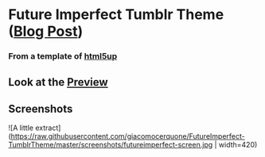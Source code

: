 # Future Imperfect Tumblr Theme ([Blog Post](http://blog.giacomocerquone.com))
### From a template of [html5up](https://html5up.net/future-imperfect)

## Look at the [Preview](https://futureimperfect-theme.tumblr.com/)

## Screenshots
![A little extract](https://raw.githubusercontent.com/giacomocerquone/FutureImperfect-TumblrTheme/master/screenshots/futureimperfect-screen.jpg | width=420)
